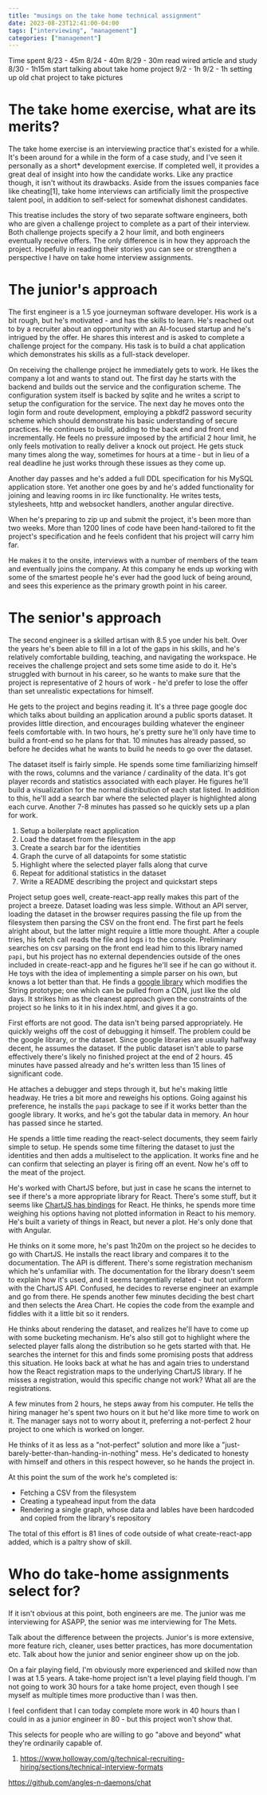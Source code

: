 ```yaml
---
title: "musings on the take home technical assignment"
date: 2023-08-23T12:41:00-04:00
tags: ["interviewing", "management"]
categories: ["management"]
---
```


Time spent
8/23 - 45m
8/24 - 40m
8/29 - 30m read wired article and study
8/30 - 1h15m start talking about take home project
9/2 - 1h
9/2 - 1h setting up old chat project to take pictures

# The take home exercise, what are its merits?

The take home exercise is an interviewing practice that's existed for a while. It's been around for a while in the form of a case study, and I've seen it personally as a short* development exercise. If completed well, it provides a great deal of insight into how the candidate works. Like any practice though, it isn't without its drawbacks. Aside from the issues companies face like cheating[1], take home interviews can artificially limit the prospective talent pool, in addition to self-select for somewhat dishonest candidates.

This treatise includes the story of two separate software engineers, both who are given a challenge project to complete as a part of their interview. Both challenge projects specify a 2 hour limit, and both engineers eventually receive offers. The only difference is in how they approach the project. Hopefully in reading their stories you can see or strengthen a perspective I have on take home interview assignments.

# The junior's approach

The first engineer is a 1.5 yoe journeyman software developer. His work is a bit rough, but he's motivated - and has the skills to learn. He's reached out to by a recruiter about an opportunity with an AI-focused startup and he's intrigued by the offer. He shares this interest and is asked to complete a challenge project for the company. His task is to build a chat application which demonstrates his skills as a full-stack developer.

On receiving the challenge project he immediately gets to work. He likes the company a lot and wants to stand out. The first day he starts with the backend and builds out the service and the configuration scheme. The configuration system itself is backed by sqlite and he writes a script to setup the configuration for the service. The next day he moves onto the login form and route development, employing a pbkdf2 password security scheme which should demonstrate his basic understanding of secure practices. He continues to build, adding to the back end and front end incrementally. He feels no pressure imposed by the artificial 2 hour limit, he only feels motivation to really deliver a knock out project. He gets stuck many times along the way, sometimes for hours at a time - but in lieu of a real deadline he just works through these issues as they come up.

<picture of sqlite configuration script>

Another day passes and he's added a full DDL specification for his MySQL application store. Yet another one goes by and he's added functionality for joining and leaving rooms in irc like functionality. He writes tests, stylesheets, http and websocket handlers, another angular directive.

<picture of the completed application>

When he's preparing to zip up and submit the project, it's been more than two weeks. More than 1200 lines of code have been hand-tailored to fit the project's specification and he feels confident that his project will carry him far.

He makes it to the onsite, interviews with a number of members of the team and eventually joins the company. At this company he ends up working with some of the smartest people he's ever had the good luck of being around, and sees this experience as the primary growth point in his career.


# The senior's approach

The second engineer is a skilled artisan with 8.5 yoe under his belt. Over the years he's been able to fill in a lot of the gaps in his skills, and he's relatively comfortable building, teaching, and navigating the workspace. He receives the challenge project and sets some time aside to do it. He's struggled with burnout in his career, so he wants to make sure that the project is representative of 2 hours of work - he'd prefer to lose the offer than set unrealistic expectations for himself.

He gets to the project and begins reading it. It's a three page google doc which talks about building an application around a public sports dataset. It provides little direction, and encourages building whatever the engineer feels comfortable with. In two hours, he's pretty sure he'll only have time to build a front-end so he plans for that. 10 minutes has already passed, so before he decides what he wants to build he needs to go over the dataset.

<picture of the dataset>

The dataset itself is fairly simple. He spends some time familiarizing himself with the rows, columns and the variance / cardinality of the data. It's got player records and statistics associated with each player. He figures he'll build a visualization for the normal distribution of each stat listed. In addition to this, he'll add a search bar where the selected player is highlighted along each curve. Another 7-8 minutes has passed so he quickly sets up a plan for work.

1. Setup a boilerplate react application
2. Load the dataset from the filesystem in the app
3. Create a search bar for the identities
4. Graph the curve of all datapoints for some statistic
5. Highlight where the selected player falls along that curve
6. Repeat for additional statistics in the dataset
7. Write a README describing the project and quickstart steps

Project setup goes well, create-react-app really makes this part of the project a breeze. Dataset loading was less simple. Without an API server, loading the dataset in the browser requires passing the file up from the filesystem then parsing the CSV on the front end. The first part he feels alright about, but the latter might require a little more thought. After a couple tries, his fetch call reads the file and logs i to the console. Preliminary searches on csv parsing on the front end lead him to this library named `papi`, but his project has no external dependencies outside of the ones included in create-react-app and he figures he'll see if he can go without it. He toys with the idea of implementing a simple parser on his own, but knows a lot better than that. He finds a [google library](https://code.google.com/archive/p/csv-to-array/) which modifies the String prototype; one which can be pulled from a CDN, just like the old days. It strikes him as the cleanest approach given the constraints of the project so he links to it in his index.html, and gives it a go.

<quote a little bit of copying is better than a little dependency>

First efforts are not good. The data isn't being parsed appropriately. He quickly weighs off the cost of debugging it himself. The problem could be the google library, or the dataset. Since google libraries are usually halfway decent, he assumes the dataset. If the public dataset isn't able to parse effectively there's likely no finished project at the end of 2 hours. 45 minutes have passed already and he's written less than 15 lines of significant code.

He attaches a debugger and steps through it, but he's making little headway. He tries a bit more and reweighs his options. Going against his preference, he installs the `papi` package to see if it works better than the google library. It works, and he's got the tabular data in memory. An hour has passed since he started.

He spends a little time reading the react-select documents, they seem fairly simple to setup. He spends some time filtering the dataset to just the identities and then adds a multiselect to the application. It works fine and he can confirm that selecting an player is firing off an event. Now he's off to the meat of the project.

He's worked with ChartJS before, but just in case he scans the internet to see if there's a more appropriate library for React. There's some stuff, but it seems like [ChartJS has bindings](https://react-chartjs-2.js.org/) for React. He thinks, he spends more time weighing his options having not plotted information in React to his memory. He's built a variety of things in React, but never a plot. He's only done that with Angular.

He thinks on it some more, he's past 1h20m on the project so he decides to go with ChartJS. He installs the react library and compares it to the documentation. The API is different. There's some registration mechanism which he's unfamiliar with. The documentation for the library doesn't seem to explain how it's used, and it seems tangentially related - but not uniform with the ChartJS API. Confused, he decides to reverse engineer an example and go from there. He spends another few minutes deciding the best chart and then selects the Area Chart. He copies the code from the example and fiddles with it a little bit so it renders.

<Show differences between the two apis>

He thinks about rendering the dataset, and realizes he'll have to come up with some bucketing mechanism. He's also still got to highlight where the selected player falls along the distribution so he gets started with that. He searches the internet for this and finds some promising posts that address this situation. He looks back at what he has and again tries to understand how the React registration maps to the underlying ChartJS library. If he misses a registration, would this specific change not work? What all are the registrations.

A few minutes from 2 hours, he steps away from his computer. He tells the hiring manager he's spent two hours on it but he'd like more time to work on it. The manager says not to worry about it, preferring a not-perfect 2 hour project to one which is worked on longer.

He thinks of it as less as a "not-perfect" solution and more like a "just-barely-better-than-handing-in-nothing" mess. He's dedicated to honesty with himself and others in this respect however, so he hands the project in.

At this point the sum of the work he's completed is:

 - Fetching a CSV from the filesystem
 - Creating a typeahead input from the data
 - Rendering a single graph, whose data and lables have been hardcoded and copied from the library's repository

<Show the finished project>

The total of this effort is 81 lines of code outside of what create-react-app added, which is a paltry show of skill.

# Who do take-home assignments select for?

If it isn't obvious at this point, both engineers are me. The junior was me interviewing for ASAPP, the senior was me interviewing for The Mets.

Talk about the difference between the projects. Junior's is more extensive, more feature rich, cleaner, uses better practices, has more documentation etc. Talk about how the junior and senior engineer show up on the job.

On a fair playing field, I'm obviously more experienced and skilled now than I was at 1.5 years. A take-home project isn't a level playing field though. I'm not going to work 30 hours for a take home project, even though I see myself as multiple times more productive than I was then.

I feel confident that I can today complete more work in 40 hours than I could in as a junior engineer in 80 - but this project won't show that.

This selects for people who are willing to go "above and beyond" what they're ordinarily capable of.

1. https://www.holloway.com/g/technical-recruiting-hiring/sections/technical-interview-formats

https://github.com/angles-n-daemons/chat
